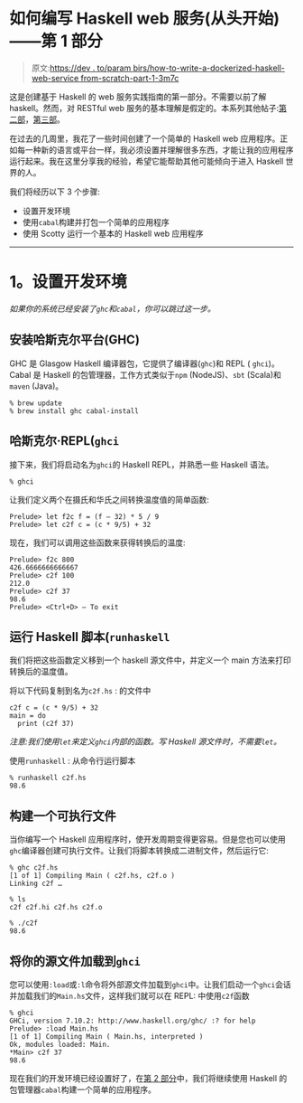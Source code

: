 # 如何编写 Haskell web 服务(从头开始)——第 1 部分

> 原文:[https://dev . to/param birs/how-to-write-a-dockerized-haskell-web-service from-scratch-part-1-3m7c](https://dev.to/parambirs/how-to-write-a-dockerized-haskell-web-servicefrom-scratch---part-1-3m7c)

这是创建基于 Haskell 的 web 服务实践指南的第一部分。不需要以前了解 haskell。然而，对 RESTful web 服务的基本理解是假定的。本系列其他帖子:[第二部](https://dev.to/parambirs/how-to-write-a-haskell-web-servicefrom-scratch---part-2-6pi)，[第三部](https://dev.to/parambirs/how-to-write-a-haskell-web-servicefrom-scratch---part-3-5en6)。

在过去的几周里，我花了一些时间创建了一个简单的 Haskell web 应用程序。正如每一种新的语言或平台一样，我必须设置并理解很多东西，才能让我的应用程序运行起来。我在这里分享我的经验，希望它能帮助其他可能倾向于进入 Haskell 世界的人。

我们将经历以下 3 个步骤:

*   设置开发环境
*   使用`cabal`构建并打包一个简单的应用程序
*   使用 Scotty 运行一个基本的 Haskell web 应用程序

* * *

# [](#1-set-up-the-development-environment)1。设置开发环境

*如果你的系统已经安装了`ghc`和`cabal`，你可以跳过这一步。*

## [](#install-the-haskell-platform-ghc)安装哈斯克尔平台(GHC)

GHC 是 Glasgow Haskell 编译器包，它提供了编译器(`ghc`)和 REPL ( `ghci`)。Cabal 是 Haskell 的包管理器，工作方式类似于`npm` (NodeJS)、`sbt` (Scala)和`maven` (Java)。

```
% brew update
% brew install ghc cabal-install 
```

## [](#haskell-repl-raw-ghci-endraw-)哈斯克尔·REPL(`ghci`

接下来，我们将启动名为`ghci`的 Haskell REPL，并熟悉一些 Haskell 语法。

```
% ghci 
```

让我们定义两个在摄氏和华氏之间转换温度值的简单函数:

```
Prelude> let f2c f = (f — 32) * 5 / 9
Prelude> let c2f c = (c * 9/5) + 32 
```

现在，我们可以调用这些函数来获得转换后的温度:

```
Prelude> f2c 800
426.6666666666667
Prelude> c2f 100
212.0
Prelude> c2f 37
98.6
Prelude> <Ctrl+D> — To exit 
```

## [](#run-haskell-scripts-raw-runhaskell-endraw-)运行 Haskell 脚本(`runhaskell`

我们将把这些函数定义移到一个 haskell 源文件中，并定义一个 main 方法来打印转换后的温度值。

将以下代码复制到名为`c2f.hs` :
的文件中

```
c2f c = (c * 9/5) + 32
main = do
  print (c2f 37) 
```

*注意:我们使用`let`来定义`ghci`内部的函数。写 Haskell 源文件时，不需要`let`。*

使用`runhaskell` :
从命令行运行脚本

```
% runhaskell c2f.hs
98.6 
```

## [](#build-an-executable)构建一个可执行文件

当你编写一个 Haskell 应用程序时，使开发周期变得更容易。但是您也可以使用`ghc`编译器创建可执行文件。让我们将脚本转换成二进制文件，然后运行它:

```
% ghc c2f.hs
[1 of 1] Compiling Main ( c2f.hs, c2f.o )
Linking c2f …

% ls
c2f c2f.hi c2f.hs c2f.o

% ./c2f
98.6 
```

## [](#load-your-source-files-into-raw-ghci-endraw-)将你的源文件加载到`ghci`

您可以使用`:load`或`:l`命令将外部源文件加载到`ghci`中。让我们启动一个`ghci`会话并加载我们的`Main.hs`文件，这样我们就可以在 REPL:
中使用`c2f`函数

```
% ghci
GHCi, version 7.10.2: http://www.haskell.org/ghc/ :? for help
Prelude> :load Main.hs
[1 of 1] Compiling Main ( Main.hs, interpreted )
Ok, modules loaded: Main.
*Main> c2f 37
98.6 
```

现在我们的开发环境已经设置好了，在[第 2 部分](https://dev.to/parambirs/how-to-write-a-haskell-web-servicefrom-scratch---part-2-6pi)中，我们将继续使用 Haskell 的包管理器`cabal`构建一个简单的应用程序。